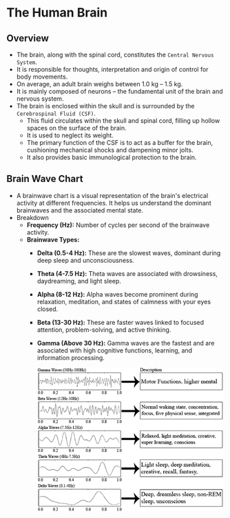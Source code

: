 # The Human Brain

## Overview
- The brain, along with the spinal cord, constitutes the `Central Nervous System`.
- It is responsible for thoughts, interpretation and origin of control for body movements.
- On average, an adult brain weighs between 1.0 kg – 1.5 kg.
- It is mainly composed of neurons – the fundamental unit of the brain and nervous system.
- The brain is enclosed within the skull and is surrounded by the `Cerebrospinal Fluid (CSF)`. 
  - This fluid circulates within the skull and spinal cord, filling up hollow spaces on the surface of the brain.
  - It is used to neglect its weight.
  - The primary function of the CSF is to act as a buffer for the brain, cushioning mechanical shocks and dampening minor jolts.
  - It also provides basic immunological protection to the brain.

## Brain Wave Chart
- A brainwave chart is a visual representation of the brain's electrical activity at different frequencies. It helps us understand the dominant brainwaves and the associated mental state.
- Breakdown
  - **Frequency (Hz):** Number of cycles per second of the brainwave activity.
  - **Brainwave Types:**
    - **Delta (0.5-4 Hz):** These are the slowest waves, dominant during deep sleep and unconsciousness.
    - **Theta (4-7.5 Hz):** Theta waves are associated with drowsiness, daydreaming, and light sleep.
    - **Alpha (8-12 Hz):** Alpha waves become prominent during relaxation, meditation, and states of calmness with your eyes closed.
    - **Beta (13-30 Hz):** These are faster waves linked to focused attention, problem-solving, and active thinking.
    - **Gamma (Above 30 Hz):** Gamma waves are the fastest and are associated with high cognitive functions, learning, and information processing.

        ![](./00-images/Brain-waves-charts-description.png)